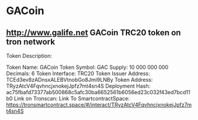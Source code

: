 # GACoin
http://www.galife.net
GACoin TRC20 token on tron network
-----------------------------------------------------
Token Description: 

Token Name: GACoin
Token Symbol: GAC
Supply: 10 000 000 000
Decimals: 6
Token Interface: TRC20
Token Issuer Address: TCEd3ev8zADnsxALEBVtnobGo8Jmi9LNBy
Token Address: TRyzAtcV4FqvhncjxnokejJpfz7mt4sn4S
Deployment Hash: ac75fbafd73377ab500868c5afc30ba6652561b6056ed23c032f43ed7bcd11b0
Link on Tronscan:
Link To SmartcontractSpace: https://tronsmartcontract.space/#/interact/TRyzAtcV4FqvhncjxnokejJpfz7mt4sn4S
